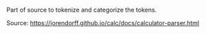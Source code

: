 Part of source to tokenize and categorize the tokens.

Source: https://jorendorff.github.io/calc/docs/calculator-parser.html


